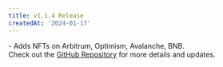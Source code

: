 ```yaml
---
title: v1.1.4 Release
createdAt: '2024-01-17'
---
```


<div style="display: flex; align-items: flex-start; flex-direction:column;">
  <div style="flex: 1;">
    - Adds NFTs on Arbitrum, Optimism, Avalanche, BNB.
  </div>
  
  <div>
    Check out the <a href="https://github.com/syscoin/pali-mobile" target="_blank">GitHub Repository</a> for more details and updates.
    </div>
</div>
